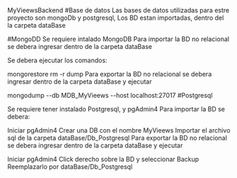 MyVieewsBackend
#Base de datos Las bases de datos utilizadas para estre proyecto son mongoDb y postgresql, Los BD estan importadas, dentro del la carpeta dataBase

#MongoDD Se requiere intalado MongoDB Para importar la BD no relacional se debera ingresar dentro de la carpeta dataBase

Se debera ejecutar los comandos:

mongorestore
rm -r dump
Para exportar la BD no relacional se debera ingresar dentro de la carpeta dataBase y ejecutar

mongodump --db MDB_MyVieews --host localhost:27017
#Postgresql

Se requiere tener instalado Postgresql, y pgAdmin4 Para importar la BD se debera:

Iniciar pgAdmin4
Crear una DB con el nombre MyVieews
Importar el archivo sql de la carpeta dataBase/Db_Postgresql
Para exportar la BD no relacional se debera ingresar dentro de la carpeta dataBase y ejecutar

Iniciar pgAdmin4
Click derecho sobre la BD y seleccionar Backup
Reemplazarlo por dataBase/Db_Postgresql
